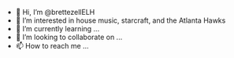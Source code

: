 - 👋 Hi, I’m @brettezellELH
- 👀 I’m interested in house music, starcraft, and the Atlanta Hawks
- 🌱 I’m currently learning ...
- 💞️ I’m looking to collaborate on ...
- 📫 How to reach me ...

<!---
brettezellELH/brettezellELH is a ✨ special ✨ repository because its `README.md` (this file) appears on your GitHub profile.
You can click the Preview link to take a look at your changes.
--->
